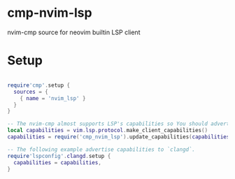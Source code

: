 # cmp-nvim-lsp

nvim-cmp source for neovim builtin LSP client

# Setup

```lua

require'cmp'.setup {
  sources = {
    { name = 'nvim_lsp' }
  }
}

-- The nvim-cmp almost supports LSP's capabilities so You should advertise it to LSP servers..
local capabilities = vim.lsp.protocol.make_client_capabilities()
capabilities = require('cmp_nvim_lsp').update_capabilities(capabilities)

-- The following example advertise capabilities to `clangd`.
require'lspconfig'.clangd.setup {
  capabilities = capabilities,
}
```

